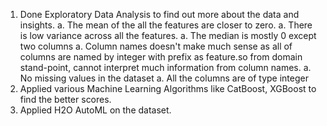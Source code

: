 1. Done Exploratory Data Analysis to find out more about the data and insights.
  a. The mean of the all the features are closer to zero.
  a. There is low variance across all the features.
  a. The median is mostly 0 except two columns
  a. Column names doesn't make much sense as all of columns are named by integer with prefix as feature.so from domain stand-point, cannot interpret much information from column       names.
  a. No missing values in the dataset
  a. All the columns are of type integer
2. Applied various Machine Learning Algorithms like CatBoost, XGBoost to find the better scores.
3. Applied H2O AutoML on the dataset.
